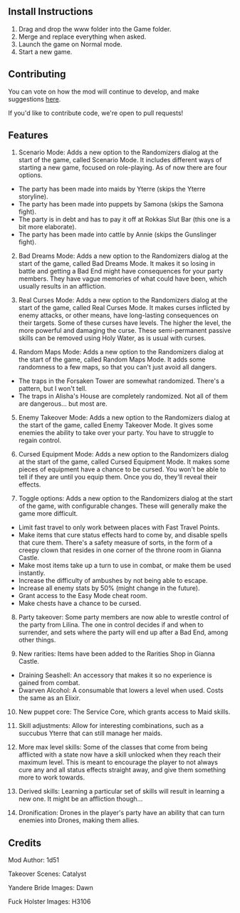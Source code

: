 ## Install Instructions

1. Drag and drop the www folder into the Game folder.
2. Merge and replace everything when asked.
3. Launch the game on Normal mode.
4. Start a new game.

## Contributing

You can vote on how the mod will continue to develop, and make suggestions [here](https://simplevote.tk/#/poll/DR6x).

If you'd like to contribute code, we're open to pull requests! 

## Features

1. Scenario Mode: Adds a new option to the Randomizers dialog at the start of the game, called Scenario Mode. It includes different ways of starting a new game, focused on role-playing. As of now there are four options.
   
- The party has been made into maids by Yterre (skips the Yterre storyline).
- The party has been made into puppets by Samona (skips the Samona fight).
- The party is in debt and has to pay it off at Rokkas Slut Bar (this one is a bit more elaborate).
- The party has been made into cattle by Annie (skips the Gunslinger fight).

2. Bad Dreams Mode: Adds a new option to the Randomizers dialog at the start of the game, called Bad Dreams Mode. It makes it so losing in battle and getting a Bad End might have consequences for your party members. They have vague memories of what could have been, which usually results in an affliction.

3. Real Curses Mode: Adds a new option to the Randomizers dialog at the start of the game, called Real Curses Mode. It makes curses inflicted by enemy attacks, or other means, have long-lasting consequences on their targets. Some of these curses have levels. The higher the level, the more powerful and damaging the curse. These semi-permanent passive skills can be removed using Holy Water, as is usual with curses.

4. Random Maps Mode: Adds a new option to the Randomizers dialog at the start of the game, called Random Maps Mode. It adds some randomness to a few maps, so that you can't just avoid all dangers.

- The traps in the Forsaken Tower are somewhat randomized. There's a pattern, but I won't tell.
- The traps in Alisha's House are completely randomized. Not all of them are dangerous... but most are.

5. Enemy Takeover Mode: Adds a new option to the Randomizers dialog at the start of the game, called Enemy Takeover Mode. It gives some enemies the ability to take over your party. You have to struggle to regain control.

6. Cursed Equipment Mode: Adds a new option to the Randomizers dialog at the start of the game, called Cursed Equipment Mode. It makes some pieces of equipment have a chance to be cursed. You won't be able to tell if they are until you equip them. Once you do, they'll reveal their effects.

7. Toggle options: Adds a new option to the Randomizers dialog at the start of the game, with configurable changes. These will generally make the game more difficult.
 
- Limit fast travel to only work between places with Fast Travel Points.
- Make items that cure status effects hard to come by, and disable spells that cure them. There's a safety measure of sorts, in the form of a creepy clown that resides in one corner of the throne room in Gianna Castle.
- Make most items take up a turn to use in combat, or make them be used instantly.
- Increase the difficulty of ambushes by not being able to escape.
- Increase all enemy stats by 50% (might change in the future).
- Grant access to the Easy Mode cheat room.
- Make chests have a chance to be cursed.

8. Party takeover: Some party members are now able to wrestle control of the party from Lilina. The one in control decides if and when to surrender, and sets where the party will end up after a Bad End, among other things.

9. New rarities: Items have been added to the Rarities Shop in Gianna Castle.
 
- Draining Seashell: An accessory that makes it so no experience is gained from combat.
- Dwarven Alcohol: A consumable that lowers a level when used. Costs the same as an Elixir.

10. New puppet core: The Service Core, which grants access to Maid skills.

11. Skill adjustments: Allow for interesting combinations, such as a succubus Yterre that can still manage her maids.

12. More max level skills: Some of the classes that come from being afflicted with a state now have a skill unlocked when they reach their maximum level. This is meant to encourage the player to not always cure any and all status effects straight away, and give them something more to work towards.

13. Derived skills: Learning a particular set of skills will result in learning a new one. It might be an affliction though...

14. Dronification: Drones in the player's party have an ability that can turn enemies into Drones, making them allies.

## Credits

Mod Author: 1d51

Takeover Scenes: Catalyst

Yandere Bride Images: Dawn

Fuck Holster Images: H3106
